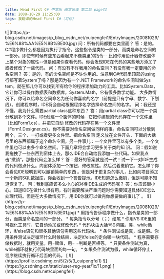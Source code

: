 ```yaml
---
title: Head First C# 中文版 图文皆译 第二章 page73
date: 2008-10-29 11:25:00
tags: 我翻译的Head First C#（习作）
---
```

<?xml:namespace prefix = o ns = "urn:schemas-microsoft-com:office:office" />

![](https://p-blog.csdn.net/images/p_blog_csdn_net/cuipengfei1/EntryImages/20081029/%E6%88%AA%E5%9B%BE00.jpg)

问：所有代码都要在类里面？

答：是的。C#程序做什么都是因为执行了指令。这些指令是类的一部分，而类是命名空间的一部分。即使有时候有些东西看起来不像类里的指令--
比如你用设计器修改窗体上某个对象的属性--但是如果你查看代码，你会发现IDE在代码的某些地方添加了或者修改了一些代码。

问：有没有不许我用的命名空间？有没有我一定要用的命名空间？

答：是的，有的命名空间是不许你用的。注意到C#代码里顶部的using行都写着System了吗？那是因为有一个.NET Framework的命名空间叫做Sys
tem。就在那儿你可以找到所有给你的程序添加动力的工具。比如System.Data，它让你可以操作数据表和数据库。System.Math，它有很多数学功能。
大多数情况下，你可以给命名空间命名为任何你喜欢的名字（前提是只有字母、数字、下划线）。创建程序时，IDE将会自动根据程序名字选择命名空间的名字。

问：我还是不懂，我为什么需要partial class这种东西？

答：用partial class你可以把一个类分散到多个文件。IDE创建一个窗体的时候--它把你编辑的代码存在一个文件里（比如Form1.cs），并把它自动
修改的代码存在另一个文件里（Form1.Designer.cs）。你不需要对命名空间做同样的事。命名空间可以分散到两个，三个，一打或者更多文件里。把命名空间
定义放在文件开头，下面的大括号里的东西都属于这个命名空间。另一件事儿：一个文件里可以有多个类。一个文件里也可以由多个命名空间。下面几章将会学习更多关于类的知
识。

问：假如说我拖拽了一些东西到窗体上去，那么IDE会自动给我添加一些代码。如果我点击“撤销”，那些代码会怎么样？

答：最好的答案就是试一试！试一下--对IDE生成的代码做点什么。向窗体添加一个按钮，修改属性。然后试着撤销它。怎么样？你会看见IDE聪明到可以撤销简单的东西
。但是对于更复杂的事儿，比如向项目添加一个新的SQL数据库，你会收到一个警告提示。IDE知道怎么撤销，但是可能不知道恢复了。

问：我到底应该多么小心的对待IDE生成的代码呢？

答：你应该很小心。知道IDE在做什么很有用，有时需要解决严重问题时你需要知道具体IDE怎么处理代码。但是在大多数情况下，用IDE你就可以做完你想要做的事儿了
。

![](https://p-blog.csdn.net/images/p_blog_csdn_net/cuipengfei1/EntryImages/20081029/%E6%88%AA%E5%9B%BE01.jpg)

*  用指令告诉程序做什么，指令是类的一部分，而类是命名空间的一部分。 

*  每条指令以分号（；）结尾 

*  你用VS IDE里的可视化工具时，它自动添加或修改代码 

*  代码块由大括号{}包围。类，while循环，if/else语句和很多其他语句需用这些代码块。 

*  条件测试或是真，或是假。你用条件测试决定循环什么时候结束，决定if/else的走向哪一块代码。 

*  程序需要存储数据时，就用变量。用=赋值，用= =判断是否相等。 

*  只要条件测试为真，while循环就执行代码块里面的每一句。 

*  如果条件测试为假，while循环停止，程序继续执行循环后面的代码。 



[ ![](https://profile.csdnimg.cn/5/2/5/3_cuipengfei1)
![](https://g.csdnimg.cn/static/user-reg-year/1x/11.png)
](https://blog.csdn.net/cuipengfei1)





